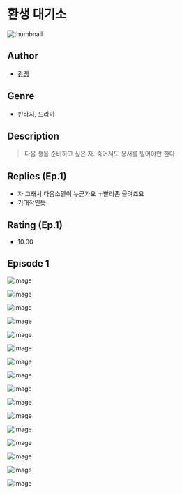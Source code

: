 # 환생 대기소
![thumbnail](https://image-comic.pstatic.net/user_contents_data/challenge_comic/2023/05/23/357203/upload_7016946010960376630_480x623.jpeg)

## Author
- [광땡](https://comic.naver.com/artistTitle?id=357203)

## Genre
- 판타지, 드라마

## Description
> 다음 생을 준비하고 싶은 자. 죽어서도 용서를 빌어야만 한다

## Replies (Ep.1)
- 자 그래서 다음소멸이 누군가요 ㅜ빨리좀 올려죠요
- 기대작인듯

## Rating (Ep.1)
- 10.00

## Episode 1
![image](https://image-comic.pstatic.net/user_contents_data/challenge_comic/2023/05/23/357203/upload_7004561077558391088.jpeg)

![image](https://image-comic.pstatic.net/user_contents_data/challenge_comic/2023/05/23/357203/upload_3919086294057510498.jpeg)

![image](https://image-comic.pstatic.net/user_contents_data/challenge_comic/2023/05/23/357203/upload_3763102066985218145.jpeg)

![image](https://image-comic.pstatic.net/user_contents_data/challenge_comic/2023/05/23/357203/upload_7364568883538440496.jpeg)

![image](https://image-comic.pstatic.net/user_contents_data/challenge_comic/2023/05/23/357203/upload_3774686314481607267.jpeg)

![image](https://image-comic.pstatic.net/user_contents_data/challenge_comic/2023/05/23/357203/upload_3834028047974151219.jpeg)

![image](https://image-comic.pstatic.net/user_contents_data/challenge_comic/2023/05/23/357203/upload_7365700078421487925.jpeg)

![image](https://image-comic.pstatic.net/user_contents_data/challenge_comic/2023/05/23/357203/upload_3616734884953143394.jpeg)

![image](https://image-comic.pstatic.net/user_contents_data/challenge_comic/2023/05/23/357203/upload_3618697697942463539.jpeg)

![image](https://image-comic.pstatic.net/user_contents_data/challenge_comic/2023/05/23/357203/upload_3905803094115825203.jpeg)

![image](https://image-comic.pstatic.net/user_contents_data/challenge_comic/2023/05/23/357203/upload_3991940123573105720.jpeg)

![image](https://image-comic.pstatic.net/user_contents_data/challenge_comic/2023/05/23/357203/upload_7219893845670179940.jpeg)

![image](https://image-comic.pstatic.net/user_contents_data/challenge_comic/2023/05/23/357203/upload_7234530548720428084.jpeg)

![image](https://image-comic.pstatic.net/user_contents_data/challenge_comic/2023/05/23/357203/upload_7219892754832515942.jpeg)

![image](https://image-comic.pstatic.net/user_contents_data/challenge_comic/2023/05/23/357203/upload_7147882637329708338.jpeg)

![image](https://image-comic.pstatic.net/user_contents_data/challenge_comic/2023/05/23/357203/upload_3472333820394955362.jpeg)

